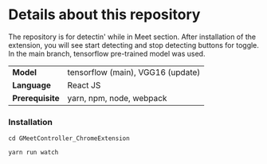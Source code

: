 # Details about this repository

The repository is for detectin' while in Meet section. After installation of the extension, you will see start detecting and stop detecting buttons for toggle. In the main branch, tensorflow pre-trained model was used.

<table>
    <tr>
        <td>
            <strong>Model</strong>
        </td>
        <td>
           tensorflow (main), VGG16 (update)
        </td>
    </tr>
    <tr>
        <td>
            <strong> Language </strong>
        </td>
        <td>
            React JS
        </td>
    </tr>
    <tr>
        <td>
            <strong> Prerequisite </strong>
        </td>
        <td>
            yarn, npm, node, webpack
        </td>
    </tr>
</table>

### Installation
```
cd GMeetController_ChromeExtension
```
```
yarn run watch
```
